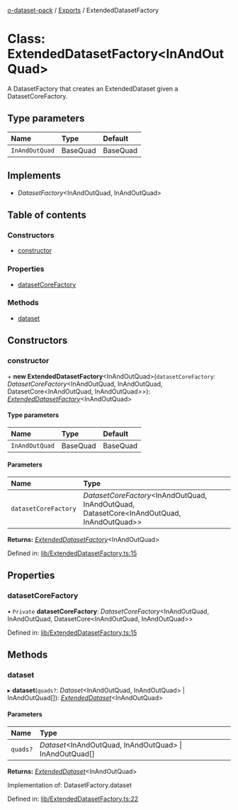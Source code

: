 [o-dataset-pack](../README.md) / [Exports](../modules.md) / ExtendedDatasetFactory

# Class: ExtendedDatasetFactory<InAndOutQuad\>

A DatasetFactory that creates an ExtendedDataset given a DatasetCoreFactory.

## Type parameters

| Name | Type | Default |
| :------ | :------ | :------ |
| `InAndOutQuad` | BaseQuad | BaseQuad |

## Implements

- *DatasetFactory*<InAndOutQuad, InAndOutQuad\>

## Table of contents

### Constructors

- [constructor](extendeddatasetfactory.md#constructor)

### Properties

- [datasetCoreFactory](extendeddatasetfactory.md#datasetcorefactory)

### Methods

- [dataset](extendeddatasetfactory.md#dataset)

## Constructors

### constructor

\+ **new ExtendedDatasetFactory**<InAndOutQuad\>(`datasetCoreFactory`: *DatasetCoreFactory*<InAndOutQuad, InAndOutQuad, DatasetCore<InAndOutQuad, InAndOutQuad\>\>): [*ExtendedDatasetFactory*](extendeddatasetfactory.md)<InAndOutQuad\>

#### Type parameters

| Name | Type | Default |
| :------ | :------ | :------ |
| `InAndOutQuad` | BaseQuad | BaseQuad |

#### Parameters

| Name | Type |
| :------ | :------ |
| `datasetCoreFactory` | *DatasetCoreFactory*<InAndOutQuad, InAndOutQuad, DatasetCore<InAndOutQuad, InAndOutQuad\>\> |

**Returns:** [*ExtendedDatasetFactory*](extendeddatasetfactory.md)<InAndOutQuad\>

Defined in: [lib/ExtendedDatasetFactory.ts:15](https://github.com/o-development/o-dataset-pack/blob/7f31bc0/lib/ExtendedDatasetFactory.ts#L15)

## Properties

### datasetCoreFactory

• `Private` **datasetCoreFactory**: *DatasetCoreFactory*<InAndOutQuad, InAndOutQuad, DatasetCore<InAndOutQuad, InAndOutQuad\>\>

Defined in: [lib/ExtendedDatasetFactory.ts:15](https://github.com/o-development/o-dataset-pack/blob/7f31bc0/lib/ExtendedDatasetFactory.ts#L15)

## Methods

### dataset

▸ **dataset**(`quads?`: *Dataset*<InAndOutQuad, InAndOutQuad\> \| InAndOutQuad[]): [*ExtendedDataset*](extendeddataset.md)<InAndOutQuad\>

#### Parameters

| Name | Type |
| :------ | :------ |
| `quads?` | *Dataset*<InAndOutQuad, InAndOutQuad\> \| InAndOutQuad[] |

**Returns:** [*ExtendedDataset*](extendeddataset.md)<InAndOutQuad\>

Implementation of: DatasetFactory.dataset

Defined in: [lib/ExtendedDatasetFactory.ts:22](https://github.com/o-development/o-dataset-pack/blob/7f31bc0/lib/ExtendedDatasetFactory.ts#L22)
